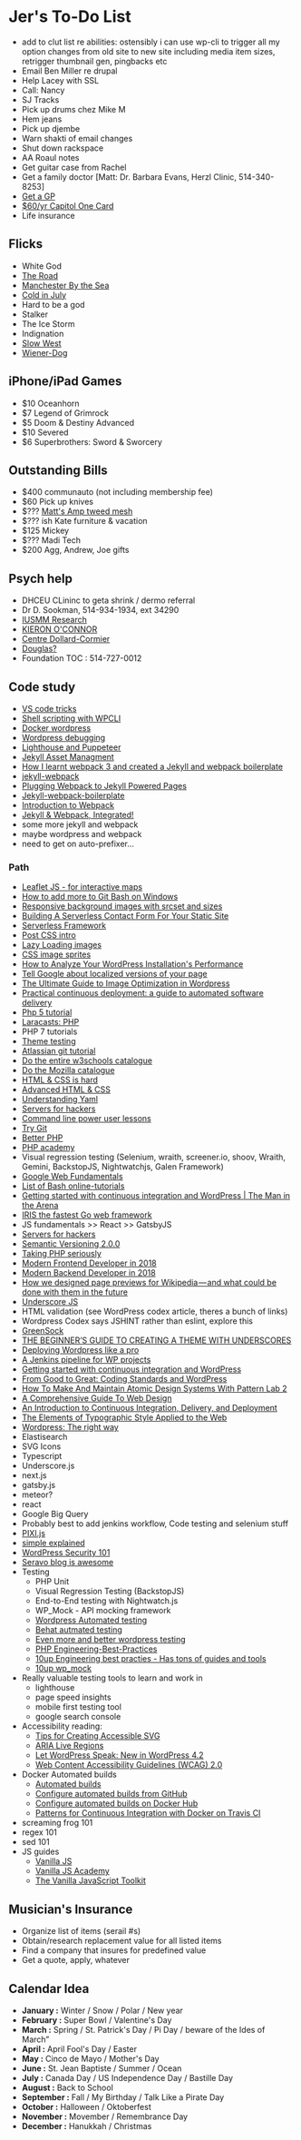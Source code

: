 # Jer's To-Do List

- add to clut list re abilities:
  ostensibly i can use wp-cli to trigger all my option changes from old site to new site including media item sizes, retrigger thumbnail gen, pingbacks etc
- Email Ben Miller re drupal
- Help Lacey with SSL
- Call: Nancy
- SJ Tracks
- Pick up drums chez Mike M
- Hem jeans
- Pick up djembe
- Warn shakti of email changes
- Shut down rackspace
- AA Roaul notes
- Get guitar case from Rachel
- Get a family doctor [Matt: Dr. Barbara Evans, Herzl Clinic, 514-340-8253]
- [Get a GP](http://gamf.gouv.qc.ca/index_en.html)
- [$60/yr Capitol One Card](http://bit.ly/28Os44b)
- Life insurance

## Flicks

- White God
- [The Road](https://www.youtube.com/watch?v=94KcI0gLq1A)
- [Manchester By the Sea](https://www.youtube.com/watch?v=gsVoD0pTge0)
- [Cold in July](https://www.youtube.com/watch?v=XkyuV69YZcM)
- Hard to be a god
- Stalker
- The Ice Storm
- Indignation
- [Slow West](https://www.youtube.com/watch?v=pFfsTsdJfF8)
- [Wiener-Dog](https://www.youtube.com/watch?v=27ccGS9A5lo)

## iPhone/iPad Games

- $10 Oceanhorn
- $7 Legend of Grimrock
- $5 Doom & Destiny Advanced
- $10 Severed
- $6 Superbrothers: Sword & Sworcery

## Outstanding Bills

- $400 communauto (not including membership fee)
- $60 Pick up knives
- $??? [Matt's Amp tweed mesh](https://nextgenguitars.ca/categories/cab-case-parts/grill-cloth-piping.html)
- $??? ish Kate furniture & vacation
- $125 Mickey
- $??? Madi Tech
- $200 Agg, Andrew, Joe gifts

## Psych help

- DHCEU CLininc to geta shrink / dermo referral
- Dr D. Sookman, 514-934-1934, ext 34290
- [IUSMM Research](http://www.iusmm.ca/research.html)
- [KIERON O'CONNOR](http://www.iusmm.ca/kieronoconnor.html)
- [Centre Dollard-Cormier](http://dependancemontreal.ca/programmes-et-services/adultes)
- [Douglas?](http://www.douglas.qc.ca/?locale=en)
- Foundation TOC : 514-727-0012

## Code study

- [VS code tricks](https://www.youtube.com/watch?v=x5GzCohd4eo&t=0s&list=WL&index=8)
- [Shell scripting with WPCLI](https://www.youtube.com/watch?v=-jAojFcSpB8&index=20&t=33s&list=WL)
- [Docker wordpress](https://www.youtube.com/watch?v=XyFJx9APCHk&index=21&t=25s&list=WL)
- [Wordpress debugging](https://www.youtube.com/watch?v=2Jmrjn01wJg&index=18&t=0s&list=WL)
- [Lighthouse and Puppeteer](https://www.youtube.com/watch?v=dR_J4X416hg&index=29&t=0s&list=WL)
- [Jekyll Asset Managment](https://webpack.js.org/guides/asset-management/)
- [How I learnt webpack 3 and created a Jekyll and webpack boilerplate](https://medium.com/learning-lab/5-how-i-learnt-webpack-3-and-created-a-jekyll-and-webpack-boilerplate-edd86645fd5e)
- [jekyll-webpack](https://github.com/clenemt/jekyll-webpack/blob/master/README.md)
- [Plugging Webpack to Jekyll Powered Pages](https://www.jonathan-petitcolas.com/2016/08/12/plugging-webpack-to-jekyll-powered-pages.html)
- [Jekyll-webpack-boilerplate](https://github.com/sandoche/Jekyll-webpack-boilerplate/blob/master/README.md)
- [Introduction to Webpack](https://code.tutsplus.com/series/introduction-to-webpack--cms-983)
- [Jekyll & Webpack, Integrated!](https://github.com/allizad/jekyll-webpack)
- some more jekyll and webpack
- maybe wordpress and webpack
- need to get on auto-prefixer...

### Path

- [Leaflet JS - for interactive maps](https://leafletjs.com/)
- [How to add more to Git Bash on Windows](https://gist.github.com/evanwill/0207876c3243bbb6863e65ec5dc3f058)
- [Responsive background images with srcset and sizes](https://aclaes.com/responsive-background-images-with-srcset-and-sizes/)
- [Building A Serverless Contact Form For Your Static Site](https://www.smashingmagazine.com/2018/05/building-serverless-contact-form-static-website/)
- [Serverless Framework](https://serverless.com/framework/)
- [Post CSS intro](https://www.smashingmagazine.com/2015/12/introduction-to-postcss/)
- [Lazy Loading images](https://css-tricks.com/snippets/javascript/lazy-loading-images/)
- [CSS image sprites](https://www.w3schools.com/css/css_image_sprites.asp)
- [How to Analyze Your WordPress Installation's Performance](https://code.tutsplus.com/tutorials/how-to-analyze-your-wordpress-installations-performance--wp-26472)
- [Tell Google about localized versions of your page](https://support.google.com/webmasters/answer/189077?hl=en)
- [The Ultimate Guide to Image Optimization in Wordpress](https://www.proteusthemes.com/blog/ultimate-guide-image-optimization-wordpress/)
- [Practical continuous deployment: a guide to automated software delivery](https://www.atlassian.com/blog/continuous-delivery/practical-continuous-deployment)
- [Php 5 tutorial](https://www.w3schools.com/php/)
- [Laracasts: PHP](https://laracasts.com/series/php-for-beginners)
- PHP 7 tutorials
- [Theme testing](https://codex.wordpress.org/Theme_Development#Theme_Testing_Process)
- [Atlassian git tutorial](https://www.atlassian.com/git/tutorials/)
- [Do the entire w3schools catalogue](https://www.w3schools.com/)
- [Do the Mozilla catalogue](https://developer.mozilla.org/en-US/)
- [HTML & CSS is hard](https://internetingishard.com/html-and-css/)
- [Advanced HTML & CSS](https://learn.shayhowe.com/advanced-html-css/)
- [Understanding Yaml](https://docs.saltstack.com/en/latest/topics/yaml/)
- [Servers for hackers](https://serversforhackers.com/)
- [Command line power user lessons](https://commandlinepoweruser.com/)
- [Try Git](https://www.codeschool.com/courses/try-git/)
- [Better PHP](https://www.youtube.com/user/betterphp)
- [PHP academy](https://www.youtube.com/user/phpacademy)
- Visual regression testing (Selenium, wraith, screener.io, shoov, Wraith, Gemini, BackstopJS, Nightwatchjs, Galen Framework)
- [Google Web Fundamentals](https://developers.google.com/web/)
- [List of Bash online-tutorials](http://wiki.bash-hackers.org/scripting/tutoriallist)
- [Getting started with continuous integration and WordPress | The Man in the Arena](https://carlalexander.ca/continuous-integration-wordpress/)
- [IRIS the fastest Go web framework](https://github.com/kataras/iris)
- JS fundamentals >> React >> GatsbyJS
- [Servers for hackers](https://serversforhackers.com/)
- [Semantic Versioning 2.0.0](https://semver.org/)
- [Taking PHP seriously](https://slack.engineering/taking-php-seriously-cf7a60065329)
- [Modern Frontend Developer in 2018](https://medium.com/tech-tajawal/modern-frontend-developer-in-2018-4c2072fa2b9c)
- [Modern Backend Developer in 2018](https://medium.com/tech-tajawal/modern-backend-developer-in-2018-6b3f7b5f8b9)
- [How we designed page previews for Wikipedia — and what could be done with them in the future](https://medium.com/freely-sharing-the-sum-of-all-knowledge/how-we-designed-page-previews-for-wikipedia-and-what-could-be-done-with-them-in-the-future-7a5fa6b07b96)
- [Underscore JS](https://underscorejs.org/#collections)
- HTML validation (see WordPress codex article, theres a bunch of links)
- Wordpress Codex says JSHINT rather than eslint, explore this
- [GreenSock](https://greensock.com/)
- [THE BEGINNER’S GUIDE TO CREATING A THEME WITH UNDERSCORES](https://torquemag.io/2017/08/beginners-guide-to-creating-a-theme-underscores/)
- [Deploying Wordpress like a pro](https://www.berriart.com/talks/wordpress-deployment/#/8/4)
- [A Jenkins pipeline for WP projects](https://webdevstudios.com/2018/01/04/jenkins-pipeline-wordpress-projects/)
- [Getting started with continuous integration and WordPress](https://carlalexander.ca/continuous-integration-wordpress/)
- [From Good to Great: Coding Standards and WordPress](https://hs.wpengine.com/recorded-webinar-good2great-coding-stds-wp)
- [How To Make And Maintain Atomic Design Systems With Pattern Lab 2](https://www.smashingmagazine.com/2016/07/building-maintaining-atomic-design-systems-pattern-lab/)
- [A Comprehensive Guide To Web Design](https://www.smashingmagazine.com/2017/11/comprehensive-guide-web-design/)
- [An Introduction to Continuous Integration, Delivery, and Deployment](https://www.digitalocean.com/community/tutorials/an-introduction-to-continuous-integration-delivery-and-deployment)
- [The Elements of Typographic Style Applied to the Web](http://webtypography.net/toc/)
- [Wordpress: The right way](https://www.wptherightway.org/en/)
- Elastisearch
- SVG Icons
- Typescript
- Underscore.js
- next.js
- gatsby.js
- meteor?
- react
- Google Big Query
- Probably best to add jenkins workflow, Code testing and selenium stuff
- [PIXI.js](http://www.pixijs.com/)
- [simple explained](https://www.youtube.com/channel/UCnxrdFPXJMeHru_b4Q_vTPQ/playlists)
- [WordPress Security 101](https://seravo.com/wordpress-security-101/)
- [Seravo blog is awesome](https://seravo.com/blog/)
- Testing
  - PHP Unit
  - Visual Regression Testing (BackstopJS)
  - End-to-End testing with Nightwatch.js
  - WP_Mock - API mocking framework
  - [Wordpress Automated testing](https://make.wordpress.org/core/handbook/testing/automated-testing/)
  - [Behat autmated testing](http://behat.org/en/latest/)
  - [Even more and better wordpress testing](http://wptest.io/)
  - [PHP Engineering-Best-Practices](https://10up.github.io/Engineering-Best-Practices/php/)
  - [10up Engineering best practies - Has tons of guides and tools](https://10up.github.io/Engineering-Best-Practices/)
  - [10up wp_mock](https://github.com/10up/wp_mock)
- Really valuable testing tools to learn and work in
  - lighthouse
  - page speed insights
  - mobile first testing tool
  - google search console
- Accessibility reading:
  - [Tips for Creating Accessible SVG](https://www.sitepoint.com/tips-accessible-svg/)
  - [ARIA Live Regions](https://developer.mozilla.org/en-US/docs/Web/Accessibility/ARIA/ARIA_Live_Regions)
  - [Let WordPress Speak: New in WordPress 4.2](https://make.wordpress.org/accessibility/2015/04/15/let-wordpress-speak-new-in-wordpress-4-2/)
  - [Web Content Accessibility Guidelines (WCAG) 2.0](https://www.w3.org/TR/WCAG20/)
- Docker Automated builds
  - [Automated builds](https://docs.docker.com/docker-cloud/builds/automated-build/)
  - [Configure automated builds from GitHub](https://docs.docker.com/docker-hub/github/)
  - [Configure automated builds on Docker Hub](https://docs.docker.com/docker-hub/builds/)
  - [Patterns for Continuous Integration with Docker on Travis CI](https://medium.com/mobileforgood/patterns-for-continuous-integration-with-docker-on-travis-ci-71857fff14c5)
- screaming frog 101
- regex 101
- sed 101
- JS guides
  - [Vanilla JS](https://vanillajsguides.com/)
  - [Vanilla JS Academy](https://vanillajsacademy.com/)
  - [The Vanilla JavaScript Toolkit](https://vanillajstoolkit.com/)

## Musician's Insurance

- Organize list of items (serail #s)
- Obtain/research replacement value for all listed items
- Find a company that insures for predefined value
- Get a quote, apply, whatever

## Calendar Idea

- **January :** Winter / Snow / Polar / New year
- **February :** Super Bowl / Valentine's Day
- **March :** Spring / St. Patrick's Day / Pi Day / beware of the Ides of March”
- **April :** April Fool's Day / Easter
- **May :** Cinco de Mayo / Mother's Day
- **June :** St. Jean Baptiste / Summer / Ocean
- **July :** Canada Day / US Independence Day / Bastille Day
- **August :** Back to School
- **September :** Fall / My Birthday / Talk Like a Pirate Day
- **October :** Halloween / Oktoberfest
- **November :** Movember / Remembrance Day
- **December :** Hanukkah / Christmas
